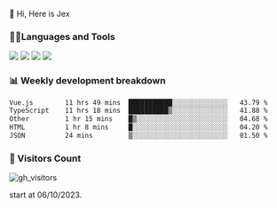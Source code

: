  👋 Hi, Here is Jex

 

### 🧑‍💻Languages and Tools

<code><a href="https://react.dev"><img src="https://api.iconify.design/logos:react.svg" /></a></code>
<code><a href="https://github.com/vuejs/core"><img src="https://api.iconify.design/logos:vue.svg" /></a></code> 
<code><a href="https://github.com/microsoft/TypeScript"><img src="https://api.iconify.design/logos:typescript-icon.svg" /></a></code>
<code><a href="https://threejs.org/"><img src="https://api.iconify.design/logos:threejs.svg" /></a></code>

### 📊 Weekly development breakdown

<!--START_SECTION:waka-->

```txt
Vue.js        11 hrs 49 mins  ███████████░░░░░░░░░░░░░░   43.79 %
TypeScript    11 hrs 18 mins  ██████████▒░░░░░░░░░░░░░░   41.88 %
Other         1 hr 15 mins    █▒░░░░░░░░░░░░░░░░░░░░░░░   04.68 %
HTML          1 hr 8 mins     █░░░░░░░░░░░░░░░░░░░░░░░░   04.20 %
JSON          24 mins         ▒░░░░░░░░░░░░░░░░░░░░░░░░   01.50 %
```

<!--END_SECTION:waka-->


### 👀 Visitors Count

![gh_visitors](https://profile-counter.glitch.me/jexlau/count.svg)

start at 06/10/2023.
